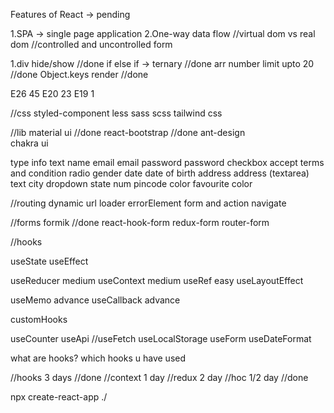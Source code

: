 Features of React -> pending

1.SPA -> single page application
2.One-way data flow
//virtual dom vs real dom
//controlled and uncontrolled form

1.div hide/show //done
if else if -> ternary //done
arr number limit upto 20 //done
Object.keys render //done

E26 45
E20 23
E19 1

//css
styled-component
less
sass
scss
tailwind css

//lib
material ui //done
react-bootstrap //done
ant-design  
chakra ui

type info
text name
email email
password password
checkbox accept terms and condition
radio gender
date date of birth
address address (textarea)
text city
dropdown state
num pincode
color favourite color

//routing
dynamic url
loader
errorElement
form and action
navigate

//forms
formik //done
react-hook-form
redux-form
router-form

//hooks

useState
useEffect

useReducer medium
useContext medium
useRef easy
useLayoutEffect

useMemo advance
useCallback advance

customHooks

useCounter
useApi //useFetch
useLocalStorage
useForm
useDateFormat

what are hooks?
which hooks u have used

//hooks 3 days //done
//context 1 day
//redux 2 day
//hoc 1/2 day //done

npx create-react-app ./
